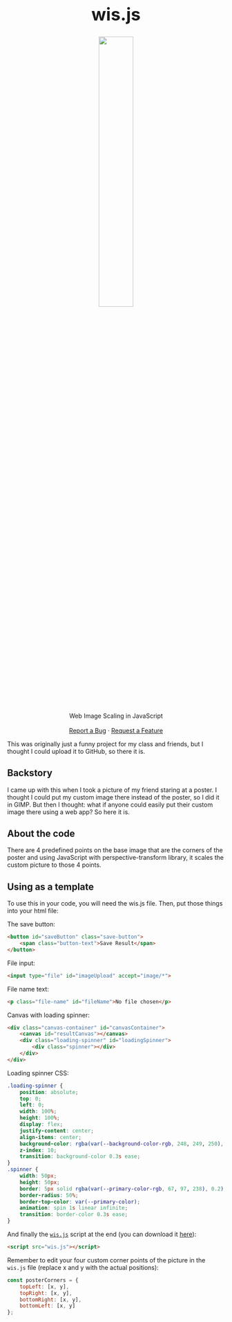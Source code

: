 <h1 align="center" style="font-size: 40px">wis.js</h1>


  <p align="center">
    <img src="https://raw.githubusercontent.com/jsem-nerad/wis.js/refs/heads/main/images/icon.png" style="width: 40%; height: auto;">
    <br />
    Web Image Scaling in JavaScript
    <br />
    <br />
    <a href="https://github.com/jsem-nerad/wis.js/issues/new?labels=bug&template=bug-report---.md">Report a Bug</a>
    ·
    <a href="https://github.com/jsem-nerad/wis.js/issues/new?labels=enhancement&template=feature-request---.md">Request a Feature</a>
  </p>
</div>


This was originally just a funny project for my class and friends, but I thought I could upload it to GitHub, so there it is.

## Backstory
I came up with this when I took a picture of my friend staring at a poster. I thought I could put my custom image there instead of the poster, so I did it in GIMP. But then I thought: what if anyone could easily put their custom image there using a web app? So here it is.

## About the code
There are 4 predefined points on the base image that are the corners of the poster and using JavaScript with perspective-transform library, it scales the custom picture to those 4 points.

## Using as a template
To use this in your code, you will need the wis.js file. Then, put those things into your html file:


The save button:
```html
<button id="saveButton" class="save-button">
    <span class="button-text">Save Result</span>
</button>
```


File input:
```html
<input type="file" id="imageUpload" accept="image/*">
```


File name text:
```html
<p class="file-name" id="fileName">No file chosen</p>
```


Canvas with loading spinner:
```html
<div class="canvas-container" id="canvasContainer">
    <canvas id="resultCanvas"></canvas>
    <div class="loading-spinner" id="loadingSpinner">
        <div class="spinner"></div>
    </div>
</div>
```


Loading spinner CSS:
```css
.loading-spinner {
    position: absolute;
    top: 0;
    left: 0;
    width: 100%;
    height: 100%;
    display: flex;
    justify-content: center;
    align-items: center;
    background-color: rgba(var(--background-color-rgb, 248, 249, 250), 0.8);
    z-index: 10;
    transition: background-color 0.3s ease;
}
.spinner {
    width: 50px;
    height: 50px;
    border: 5px solid rgba(var(--primary-color-rgb, 67, 97, 238), 0.2);
    border-radius: 50%;
    border-top-color: var(--primary-color);
    animation: spin 1s linear infinite;
    transition: border-color 0.3s ease;
}
```


And finally the [`wis.js`](https://raw.githubusercontent.com/jsem-nerad/wis.js/refs/heads/main/wis.js) script at the end (you can download it [here](https://raw.githubusercontent.com/jsem-nerad/wis.js/refs/heads/main/wis.js)):
```html
<script src="wis.js"></script>
```

Remember to edit your four custom corner points of the picture in the `wis.js` file (replace x and y with the actual positions):
```JavaScript
const posterCorners = {
    topLeft: [x, y],
    topRight: [x, y],
    bottomRight: [x, y],
    bottomLeft: [x, y]
};
```
